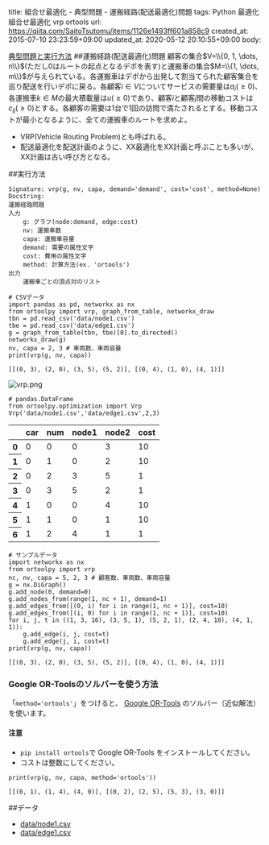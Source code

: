 title: 組合せ最適化 - 典型問題 - 運搬経路(配送最適化)問題
tags: Python 最適化 組合せ最適化 vrp ortools
url: https://qiita.com/SaitoTsutomu/items/1126e1493ff601a858c9
created_at: 2015-07-10 23:23:59+09:00
updated_at: 2020-05-12 20:10:55+09:00
body:

[典型問題と実行方法](0f6c1a4415d196e64314)
##運搬経路(配送最適化)問題
顧客の集合$V=\\{0, 1, \dots, n\\}$(ただし$0$はルートの起点となるデポを表す)と運搬車の集合$M=\\{1, \dots, m\\}$が与えられている。各運搬車はデポから出発して割当てられた顧客集合を巡り配送を行いデポに戻る。各顧客$i \in V$についてサービスの需要量は$a_i(\ge 0)$、各運搬車$k \in M$の最大積載量は$u(\ge 0)$であり、顧客$i$と顧客$j$間の移動コストは$c_{ij}(\ge 0)$とする。各顧客の需要は1台で1回の訪問で満たされるとする。移動コストが最小となるように、全ての運搬車のルートを求めよ。

- VRP(Vehicle Routing Problem)とも呼ばれる。
- 配送最適化を配送計画のように、XX最適化をXX計画と呼ぶことも多いが、XX計画は古い呼び方となる。

##実行方法

```text:usage
Signature: vrp(g, nv, capa, demand='demand', cost='cost', method=None)
Docstring:
運搬経路問題
入力
    g: グラフ(node:demand, edge:cost)
    nv: 運搬車数
    capa: 運搬車容量
    demand: 需要の属性文字
    cost: 費用の属性文字
    method: 計算方法(ex. 'ortools')
出力
    運搬車ごとの頂点対のリスト
```

```python:python
# CSVデータ
import pandas as pd, networkx as nx
from ortoolpy import vrp, graph_from_table, networkx_draw
tbn = pd.read_csv('data/node1.csv')
tbe = pd.read_csv('data/edge1.csv')
g = graph_from_table(tbn, tbe)[0].to_directed()
networkx_draw(g)
nv, capa = 2, 3 # 車両数、車両容量
print(vrp(g, nv, capa))
```

```text:結果
[[(0, 3), (2, 0), (3, 5), (5, 2)], [(0, 4), (1, 0), (4, 1)]]
```

![vrp.png](https://qiita-image-store.s3.amazonaws.com/0/13955/d7ee73a4-8134-f304-b62f-497da1b6ef63.png)

```python:python
# pandas.DataFrame
from ortoolpy.optimization import Vrp
Vrp('data/node1.csv','data/edge1.csv',2,3)
```

<table>
  <thead>
    <tr>
      <th></th>
      <th>car</th>
      <th>num</th>
      <th>node1</th>
      <th>node2</th>
      <th>cost</th>
    </tr>
  </thead>
  <tbody>
    <tr>
      <th>0</th>
      <td>0</td>
      <td>0</td>
      <td>0</td>
      <td>3</td>
      <td>10</td>
    </tr>
    <tr>
      <th>1</th>
      <td>0</td>
      <td>1</td>
      <td>0</td>
      <td>2</td>
      <td>10</td>
    </tr>
    <tr>
      <th>2</th>
      <td>0</td>
      <td>2</td>
      <td>3</td>
      <td>5</td>
      <td>1</td>
    </tr>
    <tr>
      <th>3</th>
      <td>0</td>
      <td>3</td>
      <td>5</td>
      <td>2</td>
      <td>1</td>
    </tr>
    <tr>
      <th>4</th>
      <td>1</td>
      <td>0</td>
      <td>0</td>
      <td>4</td>
      <td>10</td>
    </tr>
    <tr>
      <th>5</th>
      <td>1</td>
      <td>1</td>
      <td>0</td>
      <td>1</td>
      <td>10</td>
    </tr>
    <tr>
      <th>6</th>
      <td>1</td>
      <td>2</td>
      <td>4</td>
      <td>1</td>
      <td>1</td>
    </tr>
  </tbody>
</table>

```python:python
# サンプルデータ
import networkx as nx
from ortoolpy import vrp
nc, nv, capa = 5, 2, 3 # 顧客数、車両数、車両容量
g = nx.DiGraph()
g.add_node(0, demand=0)
g.add_nodes_from(range(1, nc + 1), demand=1)
g.add_edges_from([(0, i) for i in range(1, nc + 1)], cost=10)
g.add_edges_from([(i, 0) for i in range(1, nc + 1)], cost=10)
for i, j, t in ((1, 3, 16), (3, 5, 1), (5, 2, 1), (2, 4, 18), (4, 1, 1)):
    g.add_edge(i, j, cost=t)
    g.add_edge(j, i, cost=t)
print(vrp(g, nv, capa))
```

```text:結果
[[(0, 3), (2, 0), (3, 5), (5, 2)], [(0, 4), (1, 0), (4, 1)]]
```

### Google OR-Toolsのソルバーを使う方法

「`method='ortools'`」をつけると、 [Google OR-Tools](https://developers.google.com/optimization/) のソルバー（近似解法）を使います。

#### 注意

- `pip install ortools`で Google OR-Tools をインストールしてください。
- コストは整数にしてください。

```python:python
print(vrp(g, nv, capa, method='ortools'))
```

```text:結果
[[(0, 1), (1, 4), (4, 0)], [(0, 2), (2, 5), (5, 3), (3, 0)]]
```

##データ
- [data/node1.csv](https://www.dropbox.com/s/pbs3odp3fpiacny/node1.csv)
- [data/edge1.csv](https://www.dropbox.com/s/ew3va4xsw88vwbq/edge1.csv)

